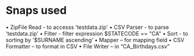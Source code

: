 # Snaps used
•	ZipFile Read - to accesss 'testdata.zip'
•	CSV Parser - to parse 'testdata.zip'
•	Filter - filter expression $STATECODE == "CA"
•	Sort - to sorting by '$SURNAME ascending’
•	Mapper – for mapping field
•	CSV Formatter – to format in CSV
•	File Writer – in “CA_Birthdays.csv”
